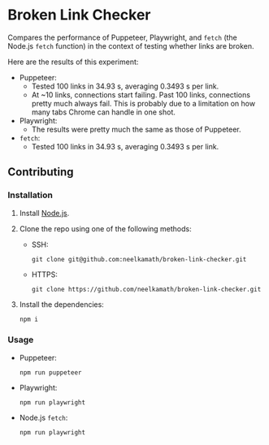 # Broken Link Checker

Compares the performance of Puppeteer, Playwright, and `fetch` (the Node.js `fetch` function) in the context of testing whether links are broken.

Here are the results of this experiment:
- Puppeteer:
    - Tested 100 links in 34.93 s, averaging 0.3493 s per link.
    - At ~10 links, connections start failing. Past 100 links, connections pretty much always fail. This is probably due to a limitation on how many tabs Chrome can handle in one shot.
- Playwright:
    - The results were pretty much the same as those of Puppeteer.
- `fetch`:
    - Tested 100 links in 34.93 s, averaging 0.3493 s per link.

## Contributing

### Installation

1. Install [Node.js](https://nodejs.org/en/download).
2. Clone the repo using one of the following methods:

    - SSH:

        ```shell
        git clone git@github.com:neelkamath/broken-link-checker.git 
        ```

    - HTTPS:

        ```shell
        git clone https://github.com/neelkamath/broken-link-checker.git
        ```

3. Install the dependencies:

    ```sh
    npm i
    ```

### Usage

- Puppeteer:

    ```shell
    npm run puppeteer
    ```

- Playwright:

    ```shell
    npm run playwright
    ```

- Node.js `fetch`:

    ```shell
    npm run playwright
    ```
